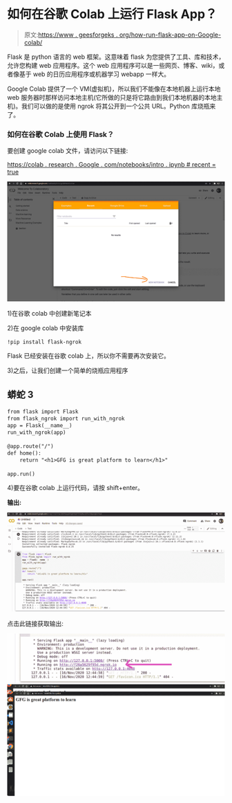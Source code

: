 # 如何在谷歌 Colab 上运行 Flask App？

> 原文:[https://www . geesforgeks . org/how-run-flask-app-on-Google-colab/](https://www.geeksforgeeks.org/how-to-run-flask-app-on-google-colab/)

Flask 是 python 语言的 web 框架。这意味着 flask 为您提供了工具、库和技术，允许您构建 web 应用程序。这个 web 应用程序可以是一些网页、博客、wiki，或者像基于 web 的日历应用程序或机器学习 webapp 一样大。

Google Colab 提供了一个 VM(虚拟机)，所以我们不能像在本地机器上运行本地 web 服务器时那样访问本地主机(它所做的只是将它路由到我们本地机器的本地主机)。我们可以做的是使用 ngrok 将其公开到一个公共 URL。Python 库烧瓶来了。

### 如何在谷歌 Colab 上使用 Flask？

要创建 google colab 文件，请访问以下链接:

[https://colab . research . Google . com/notebooks/intro . ipynb # recent = true](https://colab.research.google.com/notebooks/intro.ipynb#recent=true)

![](img/48deca29b9491d68ce1ad71989727cdb.png)

1)在谷歌 colab 中创建新笔记本

2)在 google colab 中安装库

```
!pip install flask-ngrok
```

Flask 已经安装在谷歌 colab 上，所以你不需要再次安装它。

3)之后，让我们创建一个简单的烧瓶应用程序

## 蟒蛇 3

```
from flask import Flask
from flask_ngrok import run_with_ngrok
app = Flask(__name__)
run_with_ngrok(app)   

@app.route("/")
def home():
    return "<h1>GFG is great platform to learn</h1>"

app.run()
```

4)要在谷歌 colab 上运行代码，请按 shift+enter。

**输出:**

![](img/49e0ec82283221ae1546027167924357.png)

点击此链接获取输出:

![](img/dc7180176ceab7bbe961e9c57c82a261.png) ![](img/763590be628112f4e71214b114c924ee.png)